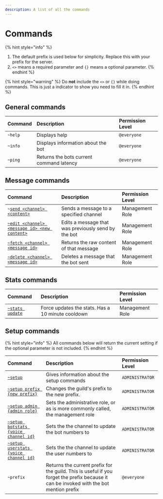 ```yaml
---
description: A list of all the commands
---
```


# Commands

{% hint style="info" %}

1. The default prefix is used below for simplicity. Replace this with your prefix for the server.
2. `<>` means a required parameter and `{}` means a optional parameter.
{% endhint %}

{% hint style="warning" %}
Do **not** include the `<>` or `{}` while doing commands. This is just a indicator to show you need to fill it in.
{% endhint %}

## General commands

| Command | Description | Permission Level |
| :--- | :--- | :--- |
| `~help` | Displays help | `@everyone` |
| `~info` | Displays information about the bot | `@everyone` |
| `~ping` | Returns the bots current command latency | `@everyone` |

## Message commands

| Command | Description | Permission Level |
| :--- | :--- | :--- |
| `~`[`send <channel> <content>`](messages.md#sending-messages) | Sends a message to a specified channel | Management Role |
| [`~edit <channel> <message id> <new content>`](messages.md#editing-messages) | Edits a message that was previously send by the bot | Management Role |
| [`~fetch <channel> <message id>`](messages.md#fetching-messages) | Returns the raw content of that message | Management Role |
| [`~delete <channel> <message id>`](messages.md#deleting-messages) | Deletes a message that the bot sent | Management Role |

## Stats commands

| Command | Description | Permission Level |
| :--- | :--- | :--- |
| [`~stats update`](stats.md#force-updating) | Force updates the stats. Has a 10 minute cooldown | Management Role |

## Setup commands

{% hint style="info" %}
All commands below will return the current setting if the optional parameter is not included.
{% endhint %}

| Command | Description | Permission Level |
| :--- | :--- | :--- |
| [`~setup`](../startup/setup/config.md) | Gives information about the setup commands | `ADMINISTRATOR` |
| [`~setup prefix {new prefix}`](../startup/setup/config.md#prefix) | Changes the guild's prefix to the new prefix. | `ADMINISTRATOR` |
| [`~setup admin {admin role}`](../startup/setup/config.md#management-role) | Sets the administrative role, or as is more commonly called, the management role | `ADMINISTRATOR` |
| [`~setup botstats {voice channel id}`](../startup/setup/config.md#bot-stats-voice-channel) | Sets the the channel to update the bot numbers to | `ADMINISTRATOR` |
| [`~setup userstats {voice channel id}`](../startup/setup/config.md#member-stats-voice-channel) | Sets the the channel to update the user numbers to | `ADMINISTRATOR` |
| `~prefix` | Returns the current prefix for the guild. This is useful if you forget the prefix because it can be invoked with the bot mention prefix | `@everyone` |
